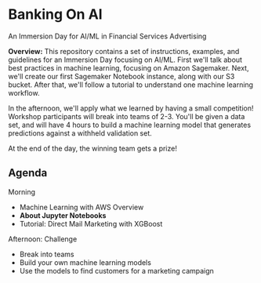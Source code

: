 # Banking On AI
An Immersion Day for AI/ML in Financial Services Advertising

**Overview:** This repository contains a set of instructions, examples, and guidelines for an Immersion Day focusing on AI/ML. First we'll talk about best practices in machine learning, focusing on Amazon Sagemaker. Next, we'll create our first Sagemaker Notebook instance, along with our S3 bucket. After that, we'll follow a tutorial to understand one machine learning workflow. 

In the afternoon, we'll apply what we learned by having a small competition! Workshop participants will break into teams of 2-3. You'll be given a data set, and will have 4 hours to build a machine learning model that generates predictions against a withheld validation set. 

At the end of the day, the winning team gets a prize!

## Agenda

Morning
- Machine Learning with AWS Overview
- **About Jupyter Notebooks**
- Tutorial: Direct Mail Marketing with XGBoost

Afternoon: Challenge
- Break into teams
- Build your own machine learning models
- Use the models to find customers for a marketing campaign
